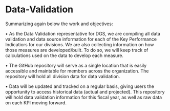 # Data-Validation 

Summarizing again below the work and objectives:

•	As the Data Validation representative for DGS, we are compiling all data validation and data source information for each of the Key Performance Indicatiors for our divisions.  We are also collecting information on how those measures are developed/built. To do so, we will keep track of calculations used on the data to develop each measure.

• The GitHub repository will serve as a single location that is easily accessible and maintable for members across the organization. The repository will hold all division data for data validation.	

•	Data will be updated and tracked on a regular basis, giving users the opportunity to access historical data (actual and projected). This repository will hold data validation information for this fiscal year, as well as raw data on each KPI moving forward.


